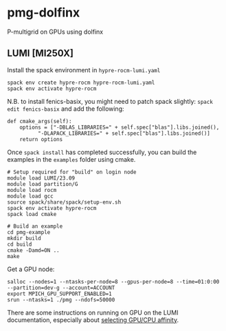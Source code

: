 # pmg-dolfinx

P-multigrid on GPUs using dolfinx

## LUMI [MI250X]

Install the spack environment in `hypre-rocm-lumi.yaml`
```
spack env create hypre-rocm hypre-rocm-lumi.yaml
spack env activate hypre-rocm
```

N.B. to install fenics-basix, you might need to patch spack slightly:
`spack edit fenics-basix` and add the following:
```
def cmake_args(self):
    options = ["-DBLAS_LIBRARIES=" + self.spec["blas"].libs.joined(),
          "-DLAPACK_LIBRARIES=" + self.spec["blas"].libs.joined()]
    return options
```

Once `spack install` has completed successfully, you can build the
examples in the `examples` folder using cmake.
```
# Setup required for "build" on login node
module load LUMI/23.09
module load partition/G
module load rocm
module load gcc
source spack/share/spack/setup-env.sh
spack env activate hypre-rocm
spack load cmake

# Build an example
cd pmg-example
mkdir build
cd build
cmake -Damd=ON ..
make
```

Get a GPU node:

```
salloc --nodes=1 --ntasks-per-node=8 --gpus-per-node=8 --time=01:0:00 --partition=dev-g --account=ACCOUNT
export MPICH_GPU_SUPPORT_ENABLED=1
srun --ntasks=1 ./pmg --ndofs=50000
```

There are some instructions on running on GPU on the LUMI documentation,
especially about [selecting GPU/CPU
affinity](https://docs.lumi-supercomputer.eu/runjobs/scheduled-jobs/lumig-job/).
